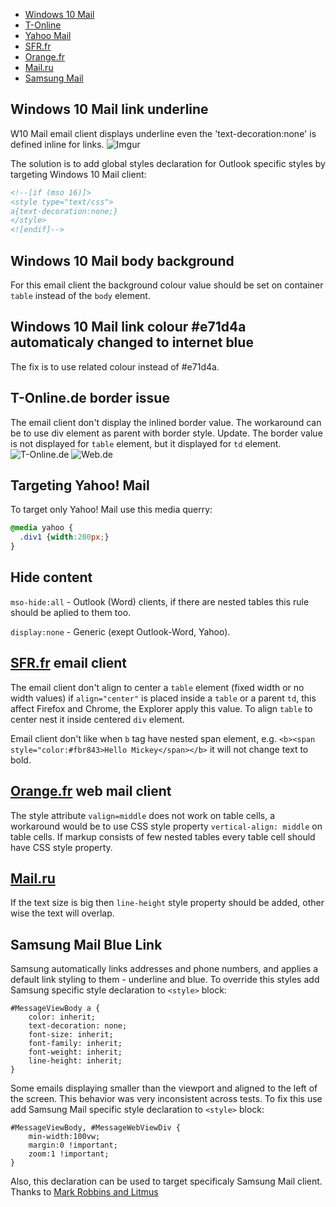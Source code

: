 * [Windows 10 Mail](#windows-10-mail-link-underline)
* [T-Online](#t-onlinede-border-issue)
* [Yahoo Mail](#targeting-yahoo-mail)
* [SFR.fr](#sfrfr-email-client)
* [Orange.fr](#orangefr-web-mail-client)
* [Mail.ru](#mailru)
* [Samsung Mail](#samsung-mail-blue-link)

## Windows 10 Mail link underline

W10 Mail email client displays underline even the 'text-decoration:none' is defined inline for links.
![Imgur](https://i.imgur.com/uEO1vEN.png)

The solution is to add global styles declaration for Outlook specific styles by targeting Windows 10 Mail client:
```html
<!--[if (mso 16)]>
<style type="text/css">
a{text-decoration:none;}
</style>
<![endif]-->
```

## Windows 10 Mail body background

For this email client the background colour value should be set on container `table` instead of the `body` element.

## Windows 10 Mail link colour #e71d4a automaticaly changed to internet blue

The fix is to use related colour instead of #e71d4a.

## T-Online.de border issue

The email client don't display the inlined border value. The workaround can be to use div element as parent with border style.
Update. The border value is not displayed for `table` element, but it displayed for `td` element.
![T-Online.de](https://i.imgur.com/vBcIjgC.png)
![Web.de](https://i.imgur.com/tYYxO3i.png)


## Targeting Yahoo! Mail

To target only Yahoo! Mail use this media querry:

```css
@media yahoo {
  .div1 {width:200px;}
}
```

## Hide content
`mso-hide:all` - Outlook (Word) clients, if there are nested tables this rule should be aplied to them too.

`display:none` - Generic (exept Outlook-Word, Yahoo).


## [SFR.fr](https://www.sfr.fr/cas/login?service=https%3A%2F%2Fwebmail.sfr.fr%2Fwebmail%2Fj_spring_cas_security_check#sfrintid=HH_Top) email client

The email client don't align to center a `table` element (fixed width or no width values) if `align="center"` is placed inside a `table` or a parent `td`, this affect Firefox and Chrome, the Explorer apply this value. To align `table` to center nest it inside centered `div` element.

Email client don't like when `b` tag have nested span element, e.g. `<b><span style="color:#fbr843>Hello Mickey</span></b>` it will not change text to bold.

## [Orange.fr](https://id.orange.fr/auth_user/bin/auth_user.cgi?source_url=/auth_user/bin/auth_user.cgi&return_url=http://rms.orange.fr/mail/inbox%3f) web mail client

The style attribute `valign=middle` does not work on table cells, a workaround would be to use CSS style property `vertical-align: middle` on table cells. If markup consists of few nested tables every table cell should have CSS style property.

## [Mail.ru](https://e.mail.ru/login)

If the text size is big then `line-height` style property should be added, other wise the text will overlap.

## Samsung Mail Blue Link

Samsung automatically links addresses and phone numbers, and applies a default link styling to them - underline and blue. To override this styles add Samsung specific style declaration to `<style>` block:

```
#MessageViewBody a {
    color: inherit;
    text-decoration: none;
    font-size: inherit;
    font-family: inherit;
    font-weight: inherit;
    line-height: inherit;
}
```

Some emails displaying smaller than the viewport and aligned to the left of the screen. This behavior was very inconsistent across tests. To fix this use add Samsung Mail specific style declaration to `<style>` block:
```
#MessageViewBody, #MessageWebViewDiv {
    min-width:100vw;
    margin:0 !important;
    zoom:1 !important;
}
```
Also, this declaration can be used to target specificaly Samsung Mail client. Thanks to [Mark Robbins and Litmus](https://litmus.com/blog/samsung-now-available-in-litmus-email-previews)

